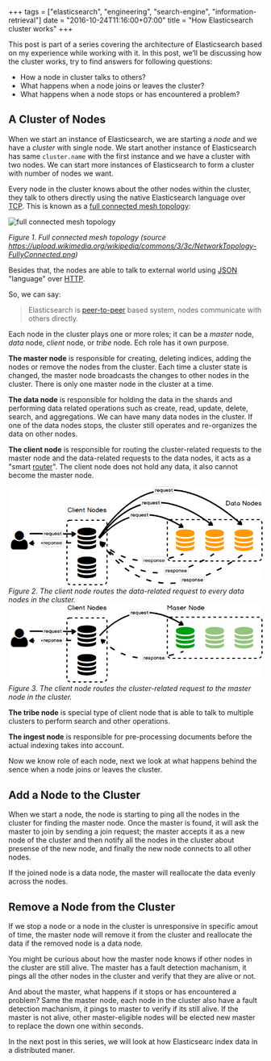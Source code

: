+++
tags = ["elasticsearch", "engineering", "search-engine", "information-retrieval"]
date = "2016-10-24T11:16:00+07:00"
title = "How Elasticsearch cluster works"
+++

This post is part of a series covering the architecture of Elasticsearch based on my experience while working with it. In this post, we’ll be discussing how the cluster works, try to find answers for following questions:

* How a node in cluster talks to others?
* What happens when a node joins or leaves the cluster?
* What happens when a node stops or has encountered a problem?

<!--more-->

## A Cluster of Nodes

When we start an instance of Elasticsearch, we are starting a *node* and we have a *cluster* with single node. We start another instance of Elasticsearch has same ```cluster.name``` with the first instance and we have a cluster with two nodes. We can start more instances of Elasticsearch to form a cluster with number of nodes we want.

Every node in the cluster knows about the other nodes within the cluster, they talk to others directly using the native Elasticsearch language over [TCP](https://en.wikipedia.org/wiki/Transmission_Control_Protocol). This is known as a [full connected mesh topology](http://en.wikipedia.org/wiki/Network_topology#Mesh):

![full connected mesh topology](https://upload.wikimedia.org/wikipedia/commons/3/3c/NetworkTopology-FullyConnected.png)

 *Figure 1. Full connected mesh topology (source https://upload.wikimedia.org/wikipedia/commons/3/3c/NetworkTopology-FullyConnected.png)*

Besides that, the nodes are able to talk to external world using [JSON](http://www.json.org) "language" over [HTTP](https://en.wikipedia.org/wiki/Hypertext_Transfer_Protocol).

So, we can say:

> Elasticsearch is [peer-to-peer](https://en.wikipedia.org/wiki/Peer-to-peer) based system, nodes communicate with others directly.

Each node in the cluster plays one or more roles; it can be a *master* node, *data* node, *client* node, or *tribe* node. Ech role has it own purpose.

**The master node** is responsible for creating, deleting indices, adding the nodes or remove the nodes from the cluster. Each time a cluster state is changed, the master node broadcasts the changes to other nodes in the cluster. There is only one master node in the cluster at a time.

**The data node** is responsible for holding the data in the shards and performing data related operations such as create, read, update, delete, search, and aggregations. We can have many data nodes in the cluster. If one of the data nodes stops, the cluster still operates and  re-organizes the data on other nodes.

**The client node** is responsible for routing the cluster-related requests to the master node and the data-related requests to the data nodes, it acts as a "smart [router](https://en.wikipedia.org/wiki/Router_(computing))". The client node does not hold any data, it also cannot become the master node.

![es_client_to_data_nodes](/images/es_client_to_data_nodes.png)
*Figure 2. The client node routes the data-related request to every data nodes in the cluster.*
![es_client_to_data_nodes](/images/es_client_to_master_node.png)
*Figure 3. The client node routes the cluster-related request to the master node in the cluster.*

**The tribe node** is special type of client node that is able to talk to multiple clusters to perform search and other operations.

**The ingest node** is responsible for pre-processing documents before the actual indexing takes into account.

Now we know role of each node, next we look at what happens behind the sence when a node joins or leaves the cluster.

## Add a Node to the Cluster

When we start a node, the node is starting to ping all the nodes in the cluster for finding the master node. Once the master  is found, it will ask the master  to join by sending a join request; the master accepts it as a new node of the cluster and then notify all the nodes in the cluster about presense of the new node, and finally the new node connects to all other nodes.

If the joined node is a data node, the master will reallocate the data evenly across the nodes.

## Remove a Node from the Cluster

If we stop a node or a node in the cluster is unresponsive in specific amout of time, the master node will remove it from the cluster and reallocate the data if the removed node is a data node.

You might be curious about how the master node knows if other nodes in the cluster are still alive. The master has a fault detection machanism, it pings all the other nodes in the cluster and verify that they are alive or not.

And about the master, what happens if it stops or has encountered a problem? Same the master node, each node in the cluster also have a fault detection machanism, it pings to master to verify if its still alive. If the master is not alive, other master-eligible nodes will be elected new master to replace the down one within seconds.

In the next post in this series, we will look at how Elasticsearc index data in a distributed maner.
